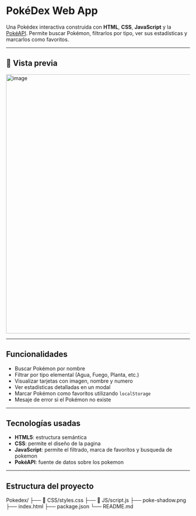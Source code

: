 # PokéDex Web App

Una Pokédex interactiva construida con **HTML**, **CSS**, **JavaScript** y la [PokéAPI](https://pokeapi.co/). 
Permite buscar Pokémon, filtrarlos por tipo, ver sus estadísticas y marcarlos como favoritos.

---

## 📸 Vista previa

<img width="1883" height="709" alt="image" src="https://github.com/user-attachments/assets/3c420a47-82b3-4d2e-b995-38665398efc7" />


---

## Funcionalidades

- Buscar Pokémon por nombre
- Filtrar por tipo elemental (Agua, Fuego, Planta, etc.)
- Visualizar tarjetas con imagen, nombre y numero
- Ver estadísticas detalladas en un modal
- Marcar Pokémon como favoritos utilizando `localStorage`
- Mesaje de error si el Pokémon no existe

---

## Tecnologías usadas

- **HTML5**: estructura semántica
- **CSS**: permite el diseño de la pagina
- **JavaScript**: permite el filtrado, marca de favoritos y busqueda de pokemon
- **PokéAPI**: fuente de datos sobre los pokemon

---

## Estructura del proyecto

Pokedex/ 
├── 📁 CSS/styles.css 
├── 📁 JS/script.js 
├── poke-shadow.png 
├── index.html 
├── package.json 
└── README.md
